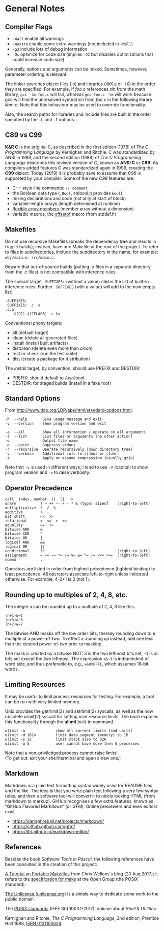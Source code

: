 
General Notes
=============


Compiler Flags
--------------

  *  `-Wall` enable all warnings
  *  `-Wextra` enable some extra warnings (not included in `-Wall`)
  *  `-g3` include lots of debug information
  *  `-Os` optimize for code size (implies `-O2` but
     disables optimizations that could increase code size)

Generally, options and arguments can be mixed. Sometimes, however,
parameter ordering is relevant:

The linker searches object files (.o) and libraries (libX.a or -lX)
in the order they are specified. For example, if *foo.c* references
*sin* from the math library, `gcc -lm foo.c` will fail, whereas
`gcc foo.c -lm` will work because gcc will find the unresolved
symbol *sin* from *foo.c* in the following library *libm.a*.
Note that this behaviour may be used to override functionality.

Also, the search paths for libraries and include files are built
in the order specified by the `-L` and `-I` options.


C89 vs C99
----------

**K&R C** is the original C, as described in the first edition (1978)
of *The C Programming Language* by Kernighan and Ritchie.
C was standardized by ANSI in 1989, and the second edition (1988)
of *The C Programming Language* describes this revised version
of C, known as **ANSI C** or **C89**. As compilers added features
C was standardized again in 1999, creating the **C99** dialect.
Today (2019) it is probably save to assume that C99 is supported
by your compiler. Some of the new C99 features are:

  *  C++ style line comments: `// comment`
  *  the Boolean data type (`_Bool`, stdbool.h provides `bool`)
  *  mixing declarations and code (not only at start of block)
  *  variable-length arrays (length determined at runtime)
  *  [flexible array members][fam] (member array without a dimension)
  *  variadic macros, the [offsetof][offsetof] macro (from stddef.h)

[fam]: https://en.wikipedia.org/wiki/Flexible_array_member
[offsetof]: https://en.wikipedia.org/wiki/Offsetof


Makefiles
---------

Do not use recursive Makefiles (breaks the dependency tree and results
in fragile builds); instead, have one Makefile at the root of the project.
To refer to files in subdirectories, include the subdirectory in the name,
for example: `obj/main.o: src/main.c`.

Beware that out-of-source builds (putting .o files in a separate
directory from the .c files) is not compatible with inference rules.

The special target `.SUFFIXES:` (without a value) clears the list
of built-in inference rules. Further `.SUFFIXES` (with a value)
will add to the now empty list:

>
    .SUFFIXES:
    .SUFFIXES: .c .o
    .c.o:
        $(CC) $(CFLAGS) -c $<

Conventional phony targets:

  *  all (default target)
  *  clean (delete all generated files)
  *  install (install built artifacts)
  *  distclean (delete even more than *clean*)
  *  test or check (run the test suite)
  *  dist (create a package for distribution)

The *install* target, by convention, should use PREFIX and DESTDIR:

  *  PREFIX: should default to */usr/local*
  *  DESTDIR: for staged builds (install in a fake root)


Standard Options
----------------

From <http://www.tldp.org/LDP/abs/html/standard-options.html>: 

>
    -h  --help       Give usage message and exit
    -v  --version    Show program version and exit

    -a  --all        Show all information / operate on all arguments
    -l  --list       List files or arguments (no other action)
    -o               Output file name
    -q  --quiet      Suppress stdout
    -r  --recursive  Operate recursively (down directory tree)
    -v  --verbose    Additional info to stdout or stderr
    -z               Apply or assume compression (usually gzip)

Note that `-v` is used in different ways; I tend to use `-V` (capital)
to show program version and `-v` to raise verbosity.


Operator Precedence
-------------------

>
    call, index, member  ()  []  ->  .
    unary           ! ~ ++ -- + - * & (type) sizeof    (right-to-left)
    multiplicative  *  /  %
    additive        +  -
    bit shift       <<  >>
    relational      <  <=  >  >=
    equality        ==  !=
    bitwise AND     &
    bitwise XOR     ^
    bitwise OR      |
    logical AND     &&
    logical OR      ||
    conditional     ?:                                 (right-to-left)
    assignment      = += -= *= /= %= &= ^= |= <<= >>=  (right-to-left)
    comma           ,

Operators are listed in order from highest precedence (tightest binding)
to least precedence. All operators associate left-to-right unless
indicated otherwise. For example, 4-2+1 is 3 (not 1).


Rounding up to multiples of 2, 4, 8, etc.
-----------------------------------------

The integer *n* can be rounded up to a multiple of 2, 4, 8 like this:

>
    (n+1)&~1
    (n+3)&~3
    (n+7)&~7

The bitwise AND masks off the low order bits, thereby rounding _down_
to a multiple of a power-of-two. To effect a rounding _up_ instead,
add one less than the desired power-of-two prior to masking.

The mask is created by a bitwise NOT: 3 is the two leftmost bits set,
`~3` is all bits set except the two leftmost.
The expression `x&~3` is independent of word size, and thus preferable
to, e.g., `x&0xFFFC`, which assumes 16-bit words.


Limiting Resources
------------------

It may be useful to limit process resources for testing.
For example, a tool can be run with very limited memory.

Unix provides the getrlimit(2) and setrlimit(2) syscalls,
as well as the now obsolete ulimit(2) syscall for setting
user resource limits. The *bash* exposes this functionality
through the **ulimit** built-in command.

>
    ulimit -a              show all current limits (and units)
    ulimit -d 1024         limit data segment (memory) to 1M
    ulimit -s 32           limit stack size to 32K
    ulimit -u 5            user cannot have more then 5 processes

Note that a non-priviledged process cannot raise limits!  
(To get out: exit your shell/terminal and open a new one.)


Markdown
--------

Markdown is a plain text formatting syntax widely used
for README files and the like. The idea is that you write
plain text following a very few syntax rules, and then
a software tool will convert it to nicely looking HTML
(from markdown to markup). GitHub recognises a few extra
features, known as “GitHub Flavored Markdown” (or GFM).
Online previewers and even editors exist.

 * <https://daringfireball.net/projects/markdown/>
 * <https://github.github.com/gfm/>
 * <https://jbt.github.io/markdown-editor/>


References
----------

Besides the book *Software Tools in Pascal*, the following references
have been consulted in the creation of this project:

[A Tutorial on Portable Makefiles](https://nullprogram.com/blog/2017/08/20/)
from Chris Wellons's blog (20 Aug 2017); it refers to the [specification for
make](http://pubs.opengroup.org/onlinepubs/9699919799/utilities/make.html)
at the Open Group (the POSIX standard).

[The Unlicense (unlicense.org)](https://unlicense.org/) is a simple way
to dedicate some work to the public domain.

The [POSIX standards](http://pubs.opengroup.org/onlinepubs/9699919799/)
(IEEE Std 1003.1-2017), volume about *Shell & Utilities*.

Kernighan and Ritchie, *The C Programming Language*, 2nd edition,
Prentice Hall 1988, [ISBN 0131103628](https://www.amazon.com/dp/0131103628).

